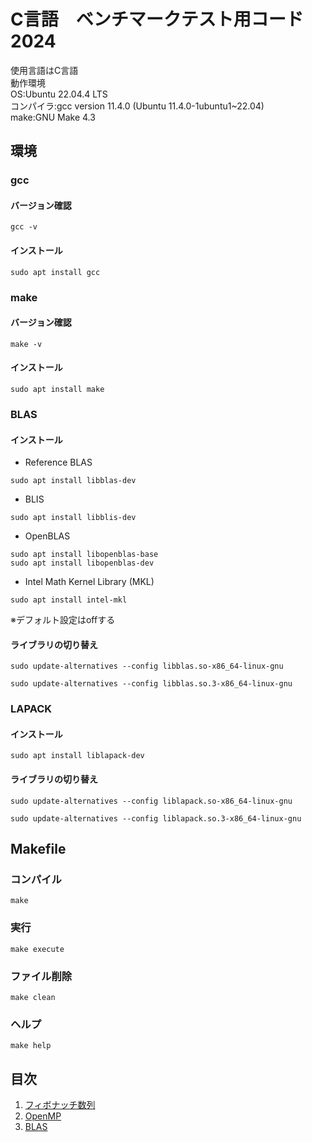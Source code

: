 <!--

This document is written in Markdown.
You can preview on such as VisualStudio Code.
If you want to know more, search with "vscode markdown" or refer to official document https://code.visualstudio.com/Docs/languages/markdown .

-->

# C言語　ベンチマークテスト用コード　2024

使用言語はC言語  
動作環境  
OS:Ubuntu 22.04.4 LTS  
コンパイラ:gcc version 11.4.0 (Ubuntu 11.4.0-1ubuntu1~22.04)  
make:GNU Make 4.3  

## 環境

### gcc

#### バージョン確認
```
gcc -v
```
#### インストール
```
sudo apt install gcc
```

### make
#### バージョン確認
```
make -v
```
#### インストール
```
sudo apt install make
```
### BLAS
#### インストール
- Reference BLAS
```
sudo apt install libblas-dev
```
- BLIS
```
sudo apt install libblis-dev
```
- OpenBLAS
```
sudo apt install libopenblas-base
sudo apt install libopenblas-dev
```
- Intel Math Kernel Library (MKL)
```
sudo apt install intel-mkl
```
※デフォルト設定はoffする

#### ライブラリの切り替え
```
sudo update-alternatives --config libblas.so-x86_64-linux-gnu
```
```
sudo update-alternatives --config libblas.so.3-x86_64-linux-gnu
```

### LAPACK
#### インストール
```
sudo apt install liblapack-dev
```
#### ライブラリの切り替え
```
sudo update-alternatives --config liblapack.so-x86_64-linux-gnu
```
```
sudo update-alternatives --config liblapack.so.3-x86_64-linux-gnu
```

## Makefile
### コンパイル

```
make
```

### 実行

```
make execute
```

### ファイル削除

```
make clean
```

### ヘルプ

```
make help
```

## 目次

1. [フィボナッチ数列](./1_Fibonacci_number/README.md)
2. [OpenMP](./2_OpenMP/README.md)
3. [BLAS](./3_BLAS_dgemm/README.md)


<!-- Written by Croyfet in 2022-->
